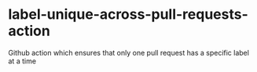 # label-unique-across-pull-requests-action
Github action which ensures that only one pull request has a specific label at a time

